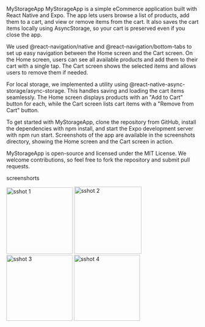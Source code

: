MyStorageApp
MyStorageApp is a simple eCommerce application built with React Native and Expo. The app lets users browse a list of products, add them to a cart, and view or remove items from the cart. It also saves the cart items locally using AsyncStorage, so your cart is preserved even if you close the app.

We used @react-navigation/native and @react-navigation/bottom-tabs to set up easy navigation between the Home screen and the Cart screen. On the Home screen, users can see all available products and add them to their cart with a single tap. The Cart screen shows the selected items and allows users to remove them if needed.

For local storage, we implemented a utility using @react-native-async-storage/async-storage. This handles saving and loading the cart items seamlessly. The Home screen displays products with an "Add to Cart" button for each, while the Cart screen lists cart items with a "Remove from Cart" button.

To get started with MyStorageApp, clone the repository from GitHub, install the dependencies with npm install, and start the Expo development server with npm run start. Screenshots of the app are available in the screenshots directory, showing the Home screen and the Cart screen in action.

MyStorageApp is open-source and licensed under the MIT License. We welcome contributions, so feel free to fork the repository and submit pull requests.

screenshorts

<img width="174" alt="sshot 1" src="https://github.com/Aforve-Peter/rn-asssginment6-11134106/assets/151939336/0fed09b9-0a91-40e5-afee-21da13daf784">
<img width="176" alt="sshot 2" src="https://github.com/Aforve-Peter/rn-asssginment6-11134106/assets/151939336/2c581985-6378-48d0-98c9-2cc3fbb8b359">
<img width="173" alt="sshot 3" src="https://github.com/Aforve-Peter/rn-asssginment6-11134106/assets/151939336/9a42db1a-5465-4703-9ec4-c61cf392438f">
<img width="173" alt="sshot 4" src="https://github.com/Aforve-Peter/rn-asssginment6-11134106/assets/151939336/4916079b-d23f-452b-af2e-c887d328f802">








